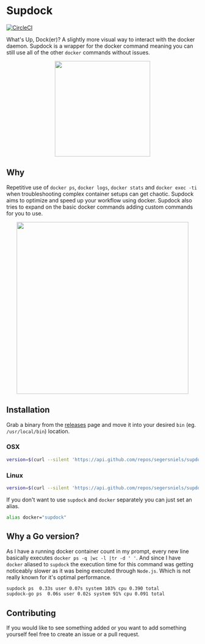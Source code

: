# Supdock
[![CircleCI](https://circleci.com/gh/segersniels/supdock-go/tree/master.svg?style=shield)](https://circleci.com/gh/segersniels/supdock-go/tree/master)

What's Up, Dock(er)? A slightly more visual way to interact with the docker daemon. Supdock is a wrapper for the docker command meaning you can still use all of the other `docker` commands without issues.

<p align="center">
<img src="https://i.imgur.com/ATV0nP7.png" width="250">

## Why
Repetitive use of `docker ps`, `docker logs`, `docker stats` and `docker exec -ti` when troubleshooting  complex container setups can get chaotic. Supdock aims to optimize and speed up your workflow using docker.
Supdock also tries to expand on the basic docker commands adding custom commands for you to use.

<p align="center">
<img src="https://i.imgur.com/moY077k.gif" width="450">

## Installation
Grab a binary from the [releases](https://github.com/segersniels/supdock-go/releases) page and move it into your desired `bin` (eg. `/usr/local/bin`) location.

### OSX
```bash
version=$(curl --silent 'https://api.github.com/repos/segersniels/supdock-go/releases/latest' |grep tag_name |awk '{print $2}' |tr -d '\",v') ; curl -L "https://github.com/segersniels/supdock-go/releases/download/v${version}/supdock_${version}_darwin_amd64" > /usr/local/bin/supdock ; chmod +x /usr/local/bin/supdock
```

### Linux
```bash
version=$(curl --silent 'https://api.github.com/repos/segersniels/supdock-go/releases/latest' |grep tag_name |awk '{print $2}' |tr -d '\",v') ; curl -L "https://github.com/segersniels/supdock-go/releases/download/v${version}/supdock_${version}_linux_amd64" > /usr/local/bin/supdock ; chmod +x /usr/local/bin/supdock
```

If you don't want to use `supdock` and `docker` separately you can just set an alias.

```bash
alias docker="supdock"
```

## Why a Go version?
As I have a running docker container count in my prompt, every new line basically executes `docker ps -q |wc -l |tr -d ' '`. And since I have `docker` aliased to `supdock` the execution time for this command was getting noticeably slower as it was being executed through `Node.js`. Which is not really known for it's optimal performance.

```bash
supdock ps  0.33s user 0.07s system 103% cpu 0.390 total
supdock-go ps  0.06s user 0.02s system 91% cpu 0.091 total
```

## Contributing
If you would like to see something added or you want to add something yourself feel free to create an issue or a pull request.
